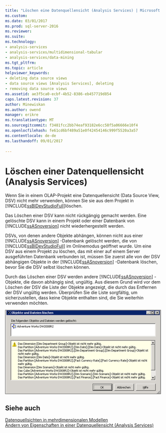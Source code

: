 ```yaml
---
title: "Löschen eine Datenquellensicht (Analysis Services) | Microsoft Docs"
ms.custom: 
ms.date: 03/01/2017
ms.prod: sql-server-2016
ms.reviewer: 
ms.suite: 
ms.technology:
- analysis-services
- analysis-services/multidimensional-tabular
- analysis-services/data-mining
ms.tgt_pltfrm: 
ms.topic: article
helpviewer_keywords:
- deleting data source views
- data source views [Analysis Services], deleting
- removing data source views
ms.assetid: ae3f5ca0-ecbf-4b52-8386-eb457719d854
caps.latest.revision: 37
author: Minewiskan
ms.author: owend
manager: erikre
ms.translationtype: MT
ms.sourcegitcommit: f3481fcc2bb74eaf93182e6cc58f5a06666e10f4
ms.openlocfilehash: fe61cd6bf489a51e0f42454146c999f5520a3a57
ms.contentlocale: de-de
ms.lasthandoff: 09/01/2017

---
```

# <a name="delete-a-data-source-view-analysis-services"></a>Löschen einer Datenquellensicht (Analysis Services)
  Wenn Sie in einem OLAP-Projekt eine Datenquellensicht (Data Source View, DSV) nicht mehr verwenden, können Sie sie aus dem Projekt in [!INCLUDE[ssBIDevStudioFull](../../includes/ssbidevstudiofull-md.md)]löschen.  
  
 Das Löschen einer DSV kann nicht rückgängig gemacht werden. Eine gelöschte DSV kann in einem Projekt oder einer Datenbank von [!INCLUDE[ssASnoversion](../../includes/ssasnoversion-md.md)] nicht wiederhergestellt werden.  
  
 DSVs, von denen andere Objekte abhängen, können nicht aus einer [!INCLUDE[ssASnoversion](../../includes/ssasnoversion-md.md)] -Datenbank gelöscht werden, die von [!INCLUDE[ssBIDevStudioFull](../../includes/ssbidevstudiofull-md.md)] im Onlinemodus geöffnet wurde. Um eine DSV aus einem Projekt zu löschen, das mit einer auf einem Server ausgeführten Datenbank verbunden ist, müssen Sie zuerst alle von der DSV abhängigen Objekte in der [!INCLUDE[ssASnoversion](../../includes/ssasnoversion-md.md)] -Datenbank löschen, bevor Sie die DSV selbst löschen können.  
  
 Durch das Löschen einer DSV werden andere [!INCLUDE[ssASnoversion](../../includes/ssasnoversion-md.md)] -Objekte, die davon abhängig sind, ungültig. Aus diesem Grund wird vor dem Löschen der DSV die Liste der Objekte angezeigt, die durch das Entfernen der DSV ungültig werden. Überprüfen Sie die Liste sorgfältig, um sicherzustellen, dass keine Objekte enthalten sind, die Sie weiterhin verwenden möchten.  
  
 ![Löschen Sie im Dialogfeld Objekte](../../analysis-services/multidimensional-models/media/ssas-olapdsv-deleteobjects.gif "Löschobjekte (Dialogfeld)")  
  
## <a name="see-also"></a>Siehe auch  
 [Datenquellsichten in mehrdimensionalen Modellen](../../analysis-services/multidimensional-models/data-source-views-in-multidimensional-models.md)   
 [Ändern von Eigenschaften in einer Datenquellensicht &#40;Analysis Services&#41;](../../analysis-services/multidimensional-models/change-properties-in-a-data-source-view-analysis-services.md)  
  
  
